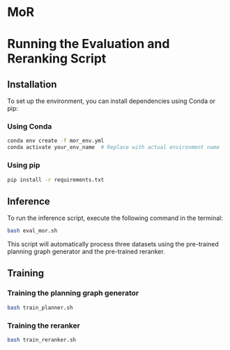 # MoR

# Running the Evaluation and Reranking Script

## Installation
To set up the environment, you can install dependencies using Conda or pip:

### Using Conda
```bash
conda env create -f mor_env.yml
conda activate your_env_name  # Replace with actual environment name
```

### Using pip
```bash
pip install -r requirements.txt
```

## Inference
To run the inference script, execute the following command in the terminal:

```bash
bash eval_mor.sh
```

This script will automatically process three datasets using the pre-trained planning graph generator and the pre-trained reranker.

## Training
### Training the planning graph generator 

```bash
bash train_planner.sh
```

### Training the reranker

```bash
bash train_reranker.sh
```


